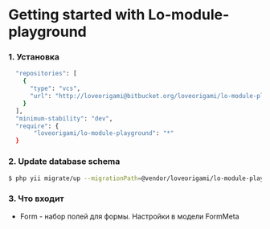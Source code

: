 # Getting started with Lo-module-playground

### 1. Установка

```bash
  "repositories": [
    {
      "type": "vcs",
      "url": "http://loveorigami@bitbucket.org/loveorigami/lo-module-playground.git"
    }
  ],
  "minimum-stability": "dev",
  "require": {
       "loveorigami/lo-module-playground": "*"
  }
```

### 2. Update database schema

```bash
$ php yii migrate/up --migrationPath=@vendor/loveorigami/lo-module-playground/migrations
```

### 3. Что входит

* Form - набор полей для формы. Настройки в модели FormMeta
